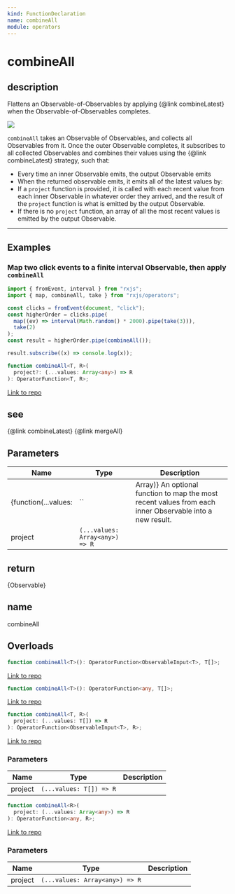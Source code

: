 ```yaml
---
kind: FunctionDeclaration
name: combineAll
module: operators
---
```


# combineAll

## description

Flattens an Observable-of-Observables by applying {@link combineLatest} when the Observable-of-Observables completes.

![](combineAll.png)

`combineAll` takes an Observable of Observables, and collects all Observables from it. Once the outer Observable completes,
it subscribes to all collected Observables and combines their values using the {@link combineLatest}</a> strategy, such that:

- Every time an inner Observable emits, the output Observable emits
- When the returned observable emits, it emits all of the latest values by:
- If a `project` function is provided, it is called with each recent value from each inner Observable in whatever order they
  arrived, and the result of the `project` function is what is emitted by the output Observable.
- If there is no `project` function, an array of all the most recent values is emitted by the output Observable.

---

## Examples

### Map two click events to a finite interval Observable, then apply `combineAll`

```ts
import { fromEvent, interval } from "rxjs";
import { map, combineAll, take } from "rxjs/operators";

const clicks = fromEvent(document, "click");
const higherOrder = clicks.pipe(
  map((ev) => interval(Math.random() * 2000).pipe(take(3))),
  take(2)
);
const result = higherOrder.pipe(combineAll());

result.subscribe((x) => console.log(x));
```

```ts
function combineAll<T, R>(
  project?: (...values: Array<any>) => R
): OperatorFunction<T, R>;
```

[Link to repo](https://github.com/ReactiveX/rxjs/blob/master/src/internal/operators/combineAll.ts#L56-L58)

## see

{@link combineLatest}
{@link mergeAll}

## Parameters

| Name                 | Type                           | Description                                                                                                   |
| -------------------- | ------------------------------ | ------------------------------------------------------------------------------------------------------------- |
| {function(...values: | ``                             | Array<any>)} An optional function to map the most recent values from each inner Observable into a new result. |
| project              | `(...values: Array<any>) => R` |                                                                                                               |

## return

{Observable<T>}

## name

combineAll

## Overloads

```ts
function combineAll<T>(): OperatorFunction<ObservableInput<T>, T[]>;
```

[Link to repo](https://github.com/ReactiveX/rxjs/blob/master/src/internal/operators/combineAll.ts#L6-L6)

```ts
function combineAll<T>(): OperatorFunction<any, T[]>;
```

[Link to repo](https://github.com/ReactiveX/rxjs/blob/master/src/internal/operators/combineAll.ts#L7-L7)

```ts
function combineAll<T, R>(
  project: (...values: T[]) => R
): OperatorFunction<ObservableInput<T>, R>;
```

[Link to repo](https://github.com/ReactiveX/rxjs/blob/master/src/internal/operators/combineAll.ts#L8-L8)

### Parameters

| Name    | Type                    | Description |
| ------- | ----------------------- | ----------- |
| project | `(...values: T[]) => R` |             |

```ts
function combineAll<R>(
  project: (...values: Array<any>) => R
): OperatorFunction<any, R>;
```

[Link to repo](https://github.com/ReactiveX/rxjs/blob/master/src/internal/operators/combineAll.ts#L9-L9)

### Parameters

| Name    | Type                           | Description |
| ------- | ------------------------------ | ----------- |
| project | `(...values: Array<any>) => R` |             |
